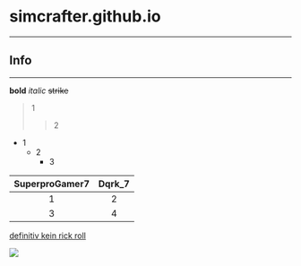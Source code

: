 # simcrafter.github.io

___
## Info
___

**bold**
*italic*
~~strike~~

>1
>>2

+ 1
  + 2
    + 3    

|SuperproGamer7|Dqrk_7|
|:------------:|:----:|
|1|2|
|3|4|

[definitiv kein rick roll](https://www.youtube.com)

![](https://static-cdn.jtvnw.net/jtv_user_pictures/d901ad57-2915-4bf4-8a01-066dd310e27f-profile_image-70x70.png)
